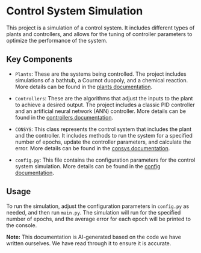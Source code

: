 # Control System Simulation

This project is a simulation of a control system. It includes different types of plants and controllers, and allows for the tuning of controller parameters to optimize the performance of the system.

## Key Components

- `Plants`: These are the systems being controlled. The project includes simulations of a bathtub, a Cournot duopoly, and a chemical reaction. More details can be found in the [plants documentation](plants/README.md).

- `Controllers`: These are the algorithms that adjust the inputs to the plant to achieve a desired output. The project includes a classic PID controller and an artificial neural network (ANN) controller. More details can be found in the [controllers documentation](controllers/README.md).

- `CONSYS`: This class represents the control system that includes the plant and the controller. It includes methods to run the system for a specified number of epochs, update the controller parameters, and calculate the error. More details can be found in the [consys documentation](consys/README.md).

- `config.py`: This file contains the configuration parameters for the control system simulation. More details can be found in the [config documentation](config/README.md).

## Usage

To run the simulation, adjust the configuration parameters in `config.py` as needed, and then run `main.py`. The simulation will run for the specified number of epochs, and the average error for each epoch will be printed to the console.


**Note:** This documentation is AI-generated based on the code we have written ourselves. We have read through it to ensure it is accurate.  